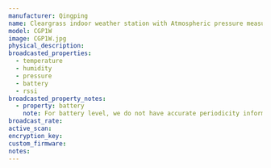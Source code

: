 ```yaml
---
manufacturer: Qingping
name: Cleargrass indoor weather station with Atmospheric pressure measurement
model: CGP1W
image: CGP1W.jpg
physical_description:
broadcasted_properties:
  - temperature
  - humidity
  - pressure
  - battery
  - rssi
broadcasted_property_notes:
  - property: battery
    note: For battery level, we do not have accurate periodicity information yet.
broadcast_rate:
active_scan:
encryption_key:
custom_firmware:
notes:
---
```

